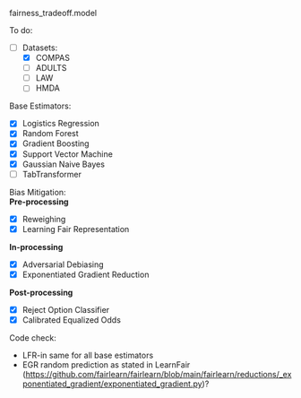 fairness_tradeoff.model

To do: 

- [ ] Datasets:
  - [x] COMPAS
  - [ ] ADULTS
  - [ ] LAW
  - [ ] HMDA

Base Estimators:
- [x] Logistics Regression
- [x] Random Forest
- [x] Gradient Boosting
- [x] Support Vector Machine
- [x] Gaussian Naive Bayes
- [ ] TabTransformer

Bias Mitigation: \
**Pre-processing**
- [x] Reweighing
- [x] Learning Fair Representation

**In-processing**
- [x] Adversarial Debiasing
- [x] Exponentiated Gradient Reduction

**Post-processing**
- [x] Reject Option Classifier
- [x] Calibrated Equalized Odds

Code check:
- LFR-in same for all base estimators
- EGR random prediction as stated in LearnFair (https://github.com/fairlearn/fairlearn/blob/main/fairlearn/reductions/_exponentiated_gradient/exponentiated_gradient.py)?
